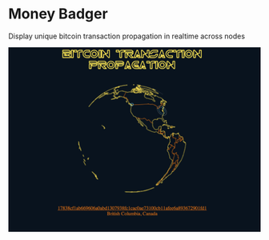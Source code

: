 Money Badger
===========

Display unique bitcoin transaction propagation in realtime across nodes

![Screenshot](https://raw.githubusercontent.com/NathanielWroblewski/moneybadger/master/screenshot.png)
